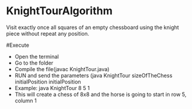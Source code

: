 # KnightTourAlgorithm
Visit exactly once all squares of an empty chessboard using the knight piece without repeat any position.

#Execute
- Open the terminal
- Go to the folder
- Compile the file(javac KnightTour.java)
- RUN and send the parameters (java KnightTour sizeOfTheChess initialPosition initialPosition
- Example: java KnightTour 8 5 1
- This will create a chess of 8x8 and the horse is going to start in row 5, column 1
